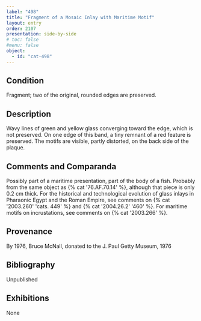 ```yaml
---
label: "498"
title: "Fragment of a Mosaic Inlay with Maritime Motif"
layout: entry
order: 2107
presentation: side-by-side
# toc: false
#menu: false 
object:
  - id: "cat-498"
---
```


## Condition

Fragment; two of the original, rounded edges are preserved.

## Description

Wavy lines of green and yellow glass converging toward the edge, which is not preserved. On one edge of this band, a tiny remnant of a red feature is preserved. The motifs are visible, partly distorted, on the back side of the plaque.

## Comments and Comparanda

Possibly part of a maritime presentation, part of the body of a fish. Probably from the same object as {% cat '76.AF.70.14' %}, although that piece is only 0.2 cm thick. For the historical and technological evolution of glass inlays in Pharaonic Egypt and the Roman Empire, see comments on {% cat '2003.260' 'cats. 449' %} and {% cat '2004.26.2' '460' %}. For maritime motifs on incrustations, see comments on {% cat '2003.266' %}.

## Provenance

By 1976, Bruce McNall, donated to the J. Paul Getty Museum, 1976

## Bibliography

Unpublished

## Exhibitions

None